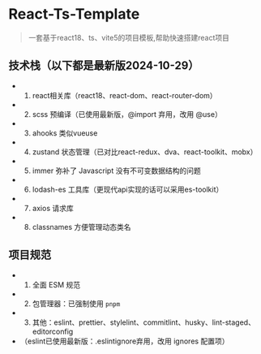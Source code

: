 # React-Ts-Template
> 一套基于react18、ts、vite5的项目模板,帮助快速搭建react项目

## 技术栈（以下都是最新版2024-10-29）
- 1. react相关库（react18、react-dom、react-router-dom）
- 2. scss 预编译（已使用最新版，@import 弃用，改用 @use）
- 3. ahooks 类似vueuse
- 4. zustand 状态管理（已对比react-redux、dva、react-toolkit、mobx）
- 5. immer 弥补了 Javascript 没有不可变数据结构的问题
- 6. lodash-es 工具库（更现代api实现的话可以采用es-toolkit）
- 7. axios 请求库
- 8. classnames 方便管理动态类名

## 项目规范
- 1. 全面 ESM 规范
- 2. 包管理器：已强制使用 `pnpm`
- 3. 其他：eslint、prettier、stylelint、commitlint、husky、lint-staged、editorconfig
- （eslint已使用最新版：.eslintignore弃用，改用 ignores 配置项）
